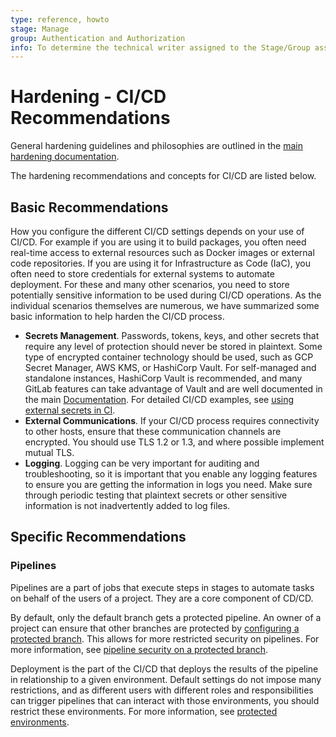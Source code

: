 ```yaml
---
type: reference, howto
stage: Manage
group: Authentication and Authorization
info: To determine the technical writer assigned to the Stage/Group associated with this page, see https://about.gitlab.com/handbook/product/ux/technical-writing/#assignments
---
```


# Hardening - CI/CD Recommendations

General hardening guidelines and philosophies are outlined in the [main hardening documentation](hardening.md).

The hardening recommendations and concepts for CI/CD are listed below.

## Basic Recommendations

How you configure the different CI/CD settings depends on your use of CI/CD. For example if you are using it to build
packages, you often need real-time access to external resources such as Docker
images or external code repositories. If you are using it for Infrastructure
as Code (IaC), you often need to store credentials for external systems to
automate deployment. For these and many other scenarios, you need to store
potentially sensitive information to be used during CI/CD operations. As the
individual scenarios themselves are numerous, we have summarized some basic
information to help harden the CI/CD process.

- **Secrets Management**. Passwords, tokens, keys, and other secrets that require any
level of protection should never be stored in plaintext. Some type of encrypted
container technology should be used, such as GCP Secret Manager, AWS KMS, or
HashiCorp Vault. For self-managed and standalone instances, HashiCorp Vault is
recommended, and many GitLab features can take advantage of Vault and are well
documented in the main [Documentation](../index.md). For detailed CI/CD examples, see [using external secrets in CI](../ci/secrets/index.md).
- **External Communications**. If your CI/CD process requires connectivity to other
hosts, ensure that these communication channels are encrypted. You should use TLS 1.2 or 1.3, and where possible implement mutual TLS.
- **Logging**. Logging can be very important for auditing and troubleshooting, so it
is important that you enable any logging features to ensure you are getting
the information in logs you need. Make sure through periodic testing that
plaintext secrets or other sensitive information is not inadvertently added to log
files.

## Specific Recommendations

### Pipelines

Pipelines are a part of jobs that execute steps in stages to automate tasks on behalf
of the users of a project. They are a core component of CD/CD.

By default, only the default branch gets a protected pipeline. An owner of a project
can ensure that other branches are protected by
[configuring a protected branch](../user/project/protected_branches.md).
This allows for more restricted security on pipelines. For more information, see
[pipeline security on a protected branch](../ci/pipelines/index.md#pipeline-security-on-protected-branches).

Deployment is the part of the CI/CD that deploys the results of the pipeline in
relationship to a given environment. Default settings do not impose many
restrictions, and as different users with different roles and responsibilities can
trigger pipelines that can interact with those environments, you should
restrict these environments. For more information, see
[protected environments](../ci/environments/protected_environments.md).

<!-- ## Troubleshooting

Include any troubleshooting steps that you can foresee. If you know beforehand what issues
one might have when setting this up, or when something is changed, or on upgrading, it's
important to describe those, too. Think of things that may go wrong and include them here.
This is important to minimize requests for support, and to avoid doc comments with
questions that you know someone might ask.

Each scenario can be a third-level heading, for example `### Getting error message X`.
If you have none to add when creating a doc, leave this section in place
but commented out to help encourage others to add to it in the future. -->

